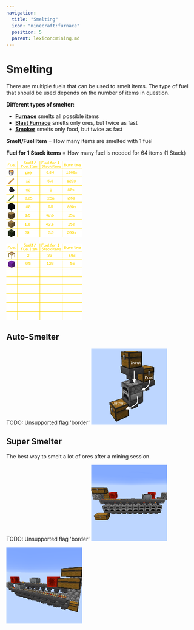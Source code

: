 ```yaml
---
navigation:
  title: "Smelting"
  icon: "minecraft:furnace"
  position: 5
  parent: lexicon:mining.md
---
```


# Smelting

There are multiple fuels that can be used to smelt items. 
The type of fuel that should be used depends on the number of items in question. 

__Different types of smelter:__ 
- [**Furnace**](../useables/furnace.md) smelts all possible items 
- [**Blast Furnace**](../useables/blast_furnace.md) smelts only ores, but twice as fast 
- [**Smoker**](../useables/smoker.md) smelts only food, but twice as fast

**Smelt/Fuel Item** = How many items are smelted with 1 fuel 

**Fuel for 1 Stack items** = How many fuel is needed for 64 items (1 Stack)

![](fuel_chart_1.png)

![](fuel_chart_2.png)

## Auto-Smelter



TODO: Unsupported flag 'border'
![](auto_smelter_1.png)

<a name="smelter"></a>
##  

<GameScene interactive={true} zoom={2}>
  <Block x="1" y="0" z="0" id="minecraft:chest"p:facing="north" />
  <Block x="1" y="1" z="0" id="minecraft:hopper"p:enabled="true" />
  <Block x="2" y="1" z="0" id="minecraft:chest"p:facing="north" />
  <Block x="1" y="2" z="0" id="minecraft:furnace"p:facing="north" />
  <Block x="2" y="2" z="0" id="minecraft:hopper"p:enabled="true" p:facing="north" />
  <Block x="0" y="3" z="0" id="minecraft:chest"p:facing="north" />
  <Block x="1" y="3" z="0" id="minecraft:hopper"p:enabled="true" p:facing="north" />
</GameScene>



## Super Smelter

The best way to smelt a lot of ores after a mining session.

TODO: Unsupported flag 'border'
![](super_smelter_1.png)

![](super_smelter_2.png)

<GameScene interactive={true} zoom={2}>
  <Block x="0" y="0" z="1" id="minecraft:chest"p:facing="east" p:type="left" />
  <Block x="1" y="0" z="1" id="minecraft:chest"p:facing="east" p:type="right" />
  <Block x="0" y="1" z="0" id="minecraft:chest"p:facing="east" p:type="left" />
  <Block x="1" y="1" z="0" id="minecraft:chest"p:facing="east" p:type="right" />
  <Block x="2" y="1" z="0" id="minecraft:redstone_block" />
  <Block x="9" y="1" z="0" id="minecraft:redstone_block" />
  <Block x="0" y="1" z="1" id="minecraft:cobblestone" />
  <Block x="1" y="1" z="1" id="minecraft:powered_rail"p:shape="north_south" p:powered="true" />
  <Block x="2" y="1" z="1" id="minecraft:powered_rail"p:shape="north_south" p:powered="true" />
  <Block x="3" y="1" z="1" id="minecraft:powered_rail"p:shape="north_south" p:powered="true" />
  <Block x="4" y="1" z="1" id="minecraft:rail"p:shape="north_south" />
  <Block x="5" y="1" z="1" id="minecraft:rail"p:shape="north_south" />
  <Block x="6" y="1" z="1" id="minecraft:rail"p:shape="north_south" />
  <Block x="7" y="1" z="1" id="minecraft:rail"p:shape="north_south" />
  <Block x="8" y="1" z="1" id="minecraft:powered_rail"p:shape="north_south" p:powered="true" />
  <Block x="9" y="1" z="1" id="minecraft:powered_rail"p:shape="north_south" p:powered="true" />
  <Block x="10" y="1" z="1" id="minecraft:powered_rail"p:shape="north_south" p:powered="true" />
  <Block x="11" y="1" z="1" id="minecraft:cobblestone" />
  <Block x="0" y="2" z="0" id="minecraft:cobblestone" />
  <Block x="1" y="2" z="0" id="minecraft:powered_rail"p:shape="north_south" p:powered="true" />
  <Block x="2" y="2" z="0" id="minecraft:powered_rail"p:shape="north_south" p:powered="true" />
  <Block x="3" y="2" z="0" id="minecraft:powered_rail"p:shape="north_south" p:powered="true" />
  <Block x="4" y="2" z="0" id="minecraft:rail"p:shape="north_south" />
  <Block x="5" y="2" z="0" id="minecraft:rail"p:shape="north_south" />
  <Block x="6" y="2" z="0" id="minecraft:rail"p:shape="north_south" />
  <Block x="7" y="2" z="0" id="minecraft:rail"p:shape="north_south" />
  <Block x="8" y="2" z="0" id="minecraft:powered_rail"p:shape="north_south" p:powered="true" />
  <Block x="9" y="2" z="0" id="minecraft:powered_rail"p:shape="north_south" p:powered="true" />
  <Block x="10" y="2" z="0" id="minecraft:powered_rail"p:shape="north_south" p:powered="true" />
  <Block x="11" y="2" z="0" id="minecraft:cobblestone" />
  <Block x="1" y="2" z="1" id="minecraft:hopper"p:enabled="true" />
  <Block x="2" y="2" z="1" id="minecraft:hopper"p:enabled="true" />
  <Block x="3" y="2" z="1" id="minecraft:hopper"p:enabled="true" />
  <Block x="4" y="2" z="1" id="minecraft:hopper"p:enabled="true" />
  <Block x="5" y="2" z="1" id="minecraft:hopper"p:enabled="true" />
  <Block x="6" y="2" z="1" id="minecraft:hopper"p:enabled="true" />
  <Block x="7" y="2" z="1" id="minecraft:hopper"p:enabled="true" />
  <Block x="8" y="2" z="1" id="minecraft:hopper"p:enabled="true" />
  <Block x="9" y="2" z="1" id="minecraft:hopper"p:enabled="true" />
  <Block x="10" y="2" z="1" id="minecraft:hopper"p:enabled="true" />
  <Block x="1" y="3" z="0" id="minecraft:hopper"p:enabled="true" p:facing="east" />
  <Block x="2" y="3" z="0" id="minecraft:hopper"p:enabled="true" p:facing="east" />
  <Block x="3" y="3" z="0" id="minecraft:hopper"p:enabled="true" p:facing="east" />
  <Block x="4" y="3" z="0" id="minecraft:hopper"p:enabled="true" p:facing="east" />
  <Block x="5" y="3" z="0" id="minecraft:hopper"p:enabled="true" p:facing="east" />
  <Block x="6" y="3" z="0" id="minecraft:hopper"p:enabled="true" p:facing="east" />
  <Block x="7" y="3" z="0" id="minecraft:hopper"p:enabled="true" p:facing="east" />
  <Block x="8" y="3" z="0" id="minecraft:hopper"p:enabled="true" p:facing="east" />
  <Block x="9" y="3" z="0" id="minecraft:hopper"p:enabled="true" p:facing="east" />
  <Block x="10" y="3" z="0" id="minecraft:hopper"p:enabled="true" p:facing="east" />
  <Block x="1" y="3" z="1" id="minecraft:blast_furnace"p:facing="east" />
  <Block x="2" y="3" z="1" id="minecraft:blast_furnace"p:facing="east" />
  <Block x="3" y="3" z="1" id="minecraft:blast_furnace"p:facing="east" />
  <Block x="4" y="3" z="1" id="minecraft:blast_furnace"p:facing="east" />
  <Block x="5" y="3" z="1" id="minecraft:blast_furnace"p:facing="east" />
  <Block x="6" y="3" z="1" id="minecraft:blast_furnace"p:facing="east" />
  <Block x="7" y="3" z="1" id="minecraft:blast_furnace"p:facing="east" />
  <Block x="8" y="3" z="1" id="minecraft:blast_furnace"p:facing="east" />
  <Block x="9" y="3" z="1" id="minecraft:blast_furnace"p:facing="east" />
  <Block x="10" y="3" z="1" id="minecraft:blast_furnace"p:facing="east" />
  <Block x="1" y="4" z="1" id="minecraft:hopper"p:enabled="true" p:facing="east" />
  <Block x="2" y="4" z="1" id="minecraft:hopper"p:enabled="true" p:facing="north" />
  <Block x="3" y="4" z="1" id="minecraft:hopper"p:enabled="true" p:facing="north" />
  <Block x="4" y="4" z="1" id="minecraft:hopper"p:enabled="true" p:facing="north" />
  <Block x="5" y="4" z="1" id="minecraft:hopper"p:enabled="true" p:facing="north" />
  <Block x="6" y="4" z="1" id="minecraft:hopper"p:enabled="true" p:facing="north" />
  <Block x="7" y="4" z="1" id="minecraft:hopper"p:enabled="true" p:facing="north" />
  <Block x="8" y="4" z="1" id="minecraft:hopper"p:enabled="true" p:facing="north" />
  <Block x="9" y="4" z="1" id="minecraft:hopper"p:enabled="true" p:facing="north" />
  <Block x="10" y="4" z="1" id="minecraft:hopper"p:enabled="true" p:facing="north" />
  <Block x="0" y="4" z="2" id="minecraft:chest"p:facing="east" p:type="left" />
  <Block x="1" y="4" z="2" id="minecraft:chest"p:facing="east" p:type="right" />
</GameScene>



